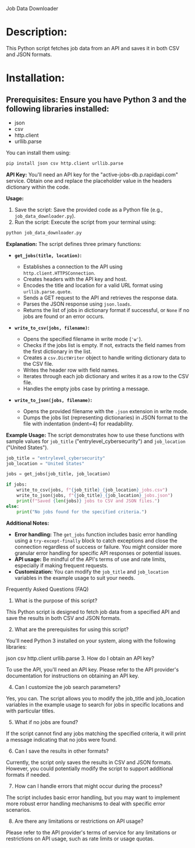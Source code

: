 Job Data Downloader

# Description:
This Python script fetches job data from an API and saves it in both CSV and JSON formats.

# Installation:
## Prerequisites: Ensure you have Python 3 and the following libraries installed:

* json
* csv
* http.client
* urllib.parse

You can install them using:

<!-- python code block -->
```python
pip install json csv http.client urllib.parse
```

**API Key:**
You'll need an API key for the "active-jobs-db.p.rapidapi.com" service. Obtain one and replace the placeholder value in the headers dictionary within the code.

**Usage:**
1. Save the script: Save the provided code as a Python file (e.g., `job_data_downloader.py`).
2. Run the script: Execute the script from your terminal using:

<!-- python code block -->
```python
python job_data_downloader.py
```

**Explanation:**
The script defines three primary functions:

* **`get_jobs(title, location)`:**
  * Establishes a connection to the API using `http.client.HTTPSConnection`.
  * Creates headers with the API key and host.
  * Encodes the title and location for a valid URL format using `urllib.parse.quote`.
  * Sends a GET request to the API and retrieves the response data.
  * Parses the JSON response using `json.loads`.
  * Returns the list of jobs in dictionary format if successful, or `None` if no jobs are found or an error occurs.

* **`write_to_csv(jobs, filename)`:**
  * Opens the specified filename in write mode (`'w'`).
  * Checks if the jobs list is empty. If not, extracts the field names from the first dictionary in the list.
  * Creates a `csv.DictWriter` object to handle writing dictionary data to the CSV file.
  * Writes the header row with field names.
  * Iterates through each job dictionary and writes it as a row to the CSV file.
  * Handles the empty jobs case by printing a message.

* **`write_to_json(jobs, filename)`:**
  * Opens the provided filename with the `.json` extension in write mode.
  * Dumps the jobs list (representing dictionaries) in JSON format to the file with indentation (indent=4) for readability.

**Example Usage:**
The script demonstrates how to use these functions with sample values for `job_title` ("entrylevel_cybersecurity") and `job_location` ("United States").

<!-- python code block -->
```python
job_title = "entrylevel_cybersecurity"
job_location = "United States"

jobs = get_jobs(job_title, job_location)

if jobs:
    write_to_csv(jobs, f"{job_title}_{job_location}_jobs.csv")
    write_to_json(jobs, f"{job_title}_{job_location}_jobs.json")
    print(f"Saved {len(jobs)} jobs to CSV and JSON files.")
else:
    print("No jobs found for the specified criteria.")
```

**Additional Notes:**
* **Error handling:** The `get_jobs` function includes basic error handling using a `try-except-finally` block to catch exceptions and close the connection regardless of success or failure. You might consider more granular error handling for specific API responses or potential issues.
* **API usage:** Be mindful of the API's terms of use and rate limits, especially if making frequent requests.
* **Customization:** You can modify the `job_title` and `job_location` variables in the example usage to suit your needs.

Frequently Asked Questions (FAQ)
1. What is the purpose of this script?

This Python script is designed to fetch job data from a specified API and save the results in both CSV and JSON formats.

2. What are the prerequisites for using this script?

You'll need Python 3 installed on your system, along with the following libraries:

json
csv
http.client
urllib.parse
3. How do I obtain an API key?

To use the API, you'll need an API key. Please refer to the API provider's documentation for instructions on obtaining an API key.

4. Can I customize the job search parameters?

Yes, you can. The script allows you to modify the job_title and job_location variables in the example usage to search for jobs in specific locations and with particular titles.

5. What if no jobs are found?

If the script cannot find any jobs matching the specified criteria, it will print a message indicating that no jobs were found.

6. Can I save the results in other formats?

Currently, the script only saves the results in CSV and JSON formats. However, you could potentially modify the script to support additional formats if needed.

7. How can I handle errors that might occur during the process?

The script includes basic error handling, but you may want to implement more robust error handling mechanisms to deal with specific error scenarios.

8. Are there any limitations or restrictions on API usage?

Please refer to the API provider's terms of service for any limitations or restrictions on API usage, such as rate limits or usage quotas.
